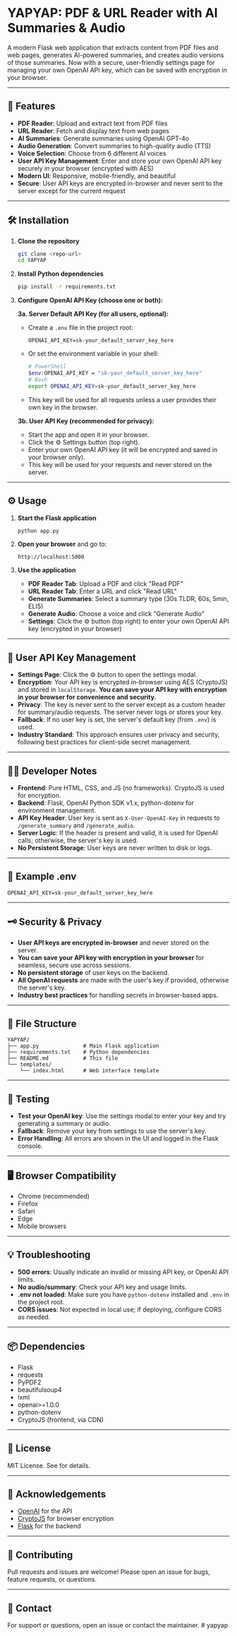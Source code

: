 # YAPYAP: PDF & URL Reader with AI Summaries & Audio

A modern Flask web application that extracts content from PDF files and web pages, generates AI-powered summaries, and creates audio versions of those summaries. Now with a secure, user-friendly settings page for managing your own OpenAI API key, which can be saved with encryption in your browser.

---

## 🚀 Features

- **PDF Reader**: Upload and extract text from PDF files
- **URL Reader**: Fetch and display text from web pages
- **AI Summaries**: Generate summaries using OpenAI GPT-4o
- **Audio Generation**: Convert summaries to high-quality audio (TTS)
- **Voice Selection**: Choose from 6 different AI voices
- **User API Key Management**: Enter and store your own OpenAI API key securely in your browser (encrypted with AES)
- **Modern UI**: Responsive, mobile-friendly, and beautiful
- **Secure**: User API keys are encrypted in-browser and never sent to the server except for the current request

---

## 🛠️ Installation

1. **Clone the repository**
   ```bash
   git clone <repo-url>
   cd YAPYAP
   ```

2. **Install Python dependencies**
   ```bash
   pip install -r requirements.txt
   ```

3. **Configure OpenAI API Key (choose one or both):**

   **3a. Server Default API Key (for all users, optional):**
   - Create a `.env` file in the project root:
     ```env
     OPENAI_API_KEY=sk-your_default_server_key_here
     ```
   - Or set the environment variable in your shell:
     ```bash
     # PowerShell
     $env:OPENAI_API_KEY = "sk-your_default_server_key_here"
     # Bash
     export OPENAI_API_KEY=sk-your_default_server_key_here
     ```
   - This key will be used for all requests unless a user provides their own key in the browser.

   **3b. User API Key (recommended for privacy):**
   - Start the app and open it in your browser.
   - Click the ⚙️ Settings button (top right).
   - Enter your own OpenAI API key (it will be encrypted and saved in your browser only).
   - This key will be used for your requests and never stored on the server.

---

## ⚙️ Usage

1. **Start the Flask application**
   ```bash
   python app.py
   ```

2. **Open your browser** and go to:
   ```
   http://localhost:5000
   ```

3. **Use the application**
   - **PDF Reader Tab**: Upload a PDF and click "Read PDF"
   - **URL Reader Tab**: Enter a URL and click "Read URL"
   - **Generate Summaries**: Select a summary type (30s TLDR, 60s, 5min, ELI5)
   - **Generate Audio**: Choose a voice and click "Generate Audio"
   - **Settings**: Click the ⚙️ button (top right) to enter your own OpenAI API key (encrypted in your browser)

---

## 🔐 User API Key Management

- **Settings Page**: Click the ⚙️ button to open the settings modal.
- **Encryption**: Your API key is encrypted in-browser using AES (CryptoJS) and stored in `localStorage`. **You can save your API key with encryption in your browser for convenience and security.**
- **Privacy**: The key is never sent to the server except as a custom header for summary/audio requests. The server never logs or stores your key.
- **Fallback**: If no user key is set, the server's default key (from `.env`) is used.
- **Industry Standard**: This approach ensures user privacy and security, following best practices for client-side secret management.

---

## 🧑‍💻 Developer Notes

- **Frontend**: Pure HTML, CSS, and JS (no frameworks). CryptoJS is used for encryption.
- **Backend**: Flask, OpenAI Python SDK v1.x, python-dotenv for environment management.
- **API Key Header**: User key is sent as `X-User-OpenAI-Key` in requests to `/generate_summary` and `/generate_audio`.
- **Server Logic**: If the header is present and valid, it is used for OpenAI calls; otherwise, the server's key is used.
- **No Persistent Storage**: User keys are never written to disk or logs.

---

## 📝 Example .env

```env
OPENAI_API_KEY=sk-your_default_server_key_here
```

---

## 🗝️ Security & Privacy

- **User API keys are encrypted in-browser** and never stored on the server.
- **You can save your API key with encryption in your browser** for seamless, secure use across sessions.
- **No persistent storage** of user keys on the backend.
- **All OpenAI requests** are made with the user's key if provided, otherwise the server's key.
- **Industry best practices** for handling secrets in browser-based apps.

---

## 🧩 File Structure

```
YAPYAP/
├── app.py              # Main Flask application
├── requirements.txt    # Python dependencies
├── README.md           # This file
└── templates/
    └── index.html      # Web interface template
```

---

## 🧪 Testing

- **Test your OpenAI key**: Use the settings modal to enter your key and try generating a summary or audio.
- **Fallback**: Remove your key from settings to use the server's key.
- **Error Handling**: All errors are shown in the UI and logged in the Flask console.

---

## 🖥️ Browser Compatibility

- Chrome (recommended)
- Firefox
- Safari
- Edge
- Mobile browsers

---

## 💡 Troubleshooting

- **500 errors**: Usually indicate an invalid or missing API key, or OpenAI API limits.
- **No audio/summary**: Check your API key and usage limits.
- **.env not loaded**: Make sure you have `python-dotenv` installed and `.env` in the project root.
- **CORS issues**: Not expected in local use; if deploying, configure CORS as needed.

---

## 📦 Dependencies

- Flask
- requests
- PyPDF2
- beautifulsoup4
- lxml
- openai>=1.0.0
- python-dotenv
- CryptoJS (frontend, via CDN)

---

## 📜 License

MIT License. See  for details.

---

## 🙏 Acknowledgements

- [OpenAI](https://openai.com/) for the API
- [CryptoJS](https://cryptojs.gitbook.io/docs/) for browser encryption
- [Flask](https://flask.palletsprojects.com/) for the backend

---

## 🤝 Contributing

Pull requests and issues are welcome! Please open an issue for bugs, feature requests, or questions.

---

## 📣 Contact

For support or questions, open an issue or contact the maintainer. # yapyap
